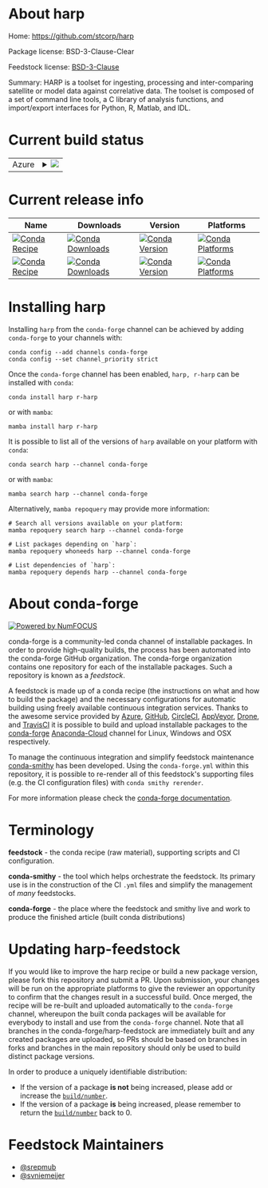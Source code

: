 About harp
==========

Home: https://github.com/stcorp/harp

Package license: BSD-3-Clause-Clear

Feedstock license: [BSD-3-Clause](https://github.com/conda-forge/harp-feedstock/blob/main/LICENSE.txt)

Summary: HARP is a toolset for ingesting, processing and inter-comparing satellite or model data against correlative data. The toolset is composed of a set of command line tools, a C library of analysis functions, and import/export interfaces for Python, R, Matlab, and IDL.

Current build status
====================


<table>
    
  <tr>
    <td>Azure</td>
    <td>
      <details>
        <summary>
          <a href="https://dev.azure.com/conda-forge/feedstock-builds/_build/latest?definitionId=13569&branchName=main">
            <img src="https://dev.azure.com/conda-forge/feedstock-builds/_apis/build/status/harp-feedstock?branchName=main">
          </a>
        </summary>
        <table>
          <thead><tr><th>Variant</th><th>Status</th></tr></thead>
          <tbody><tr>
              <td>linux_64_numpy1.20python3.8.____73_pypypython_implpypy</td>
              <td>
                <a href="https://dev.azure.com/conda-forge/feedstock-builds/_build/latest?definitionId=13569&branchName=main">
                  <img src="https://dev.azure.com/conda-forge/feedstock-builds/_apis/build/status/harp-feedstock?branchName=main&jobName=linux&configuration=linux%20linux_64_numpy1.20python3.8.____73_pypypython_implpypy" alt="variant">
                </a>
              </td>
            </tr><tr>
              <td>linux_64_numpy1.20python3.8.____cpythonpython_implcpython</td>
              <td>
                <a href="https://dev.azure.com/conda-forge/feedstock-builds/_build/latest?definitionId=13569&branchName=main">
                  <img src="https://dev.azure.com/conda-forge/feedstock-builds/_apis/build/status/harp-feedstock?branchName=main&jobName=linux&configuration=linux%20linux_64_numpy1.20python3.8.____cpythonpython_implcpython" alt="variant">
                </a>
              </td>
            </tr><tr>
              <td>linux_64_numpy1.20python3.9.____73_pypypython_implpypy</td>
              <td>
                <a href="https://dev.azure.com/conda-forge/feedstock-builds/_build/latest?definitionId=13569&branchName=main">
                  <img src="https://dev.azure.com/conda-forge/feedstock-builds/_apis/build/status/harp-feedstock?branchName=main&jobName=linux&configuration=linux%20linux_64_numpy1.20python3.9.____73_pypypython_implpypy" alt="variant">
                </a>
              </td>
            </tr><tr>
              <td>linux_64_numpy1.20python3.9.____cpythonpython_implcpython</td>
              <td>
                <a href="https://dev.azure.com/conda-forge/feedstock-builds/_build/latest?definitionId=13569&branchName=main">
                  <img src="https://dev.azure.com/conda-forge/feedstock-builds/_apis/build/status/harp-feedstock?branchName=main&jobName=linux&configuration=linux%20linux_64_numpy1.20python3.9.____cpythonpython_implcpython" alt="variant">
                </a>
              </td>
            </tr><tr>
              <td>linux_64_numpy1.21python3.10.____cpythonpython_implcpython</td>
              <td>
                <a href="https://dev.azure.com/conda-forge/feedstock-builds/_build/latest?definitionId=13569&branchName=main">
                  <img src="https://dev.azure.com/conda-forge/feedstock-builds/_apis/build/status/harp-feedstock?branchName=main&jobName=linux&configuration=linux%20linux_64_numpy1.21python3.10.____cpythonpython_implcpython" alt="variant">
                </a>
              </td>
            </tr><tr>
              <td>linux_64_numpy1.23python3.11.____cpythonpython_implcpython</td>
              <td>
                <a href="https://dev.azure.com/conda-forge/feedstock-builds/_build/latest?definitionId=13569&branchName=main">
                  <img src="https://dev.azure.com/conda-forge/feedstock-builds/_apis/build/status/harp-feedstock?branchName=main&jobName=linux&configuration=linux%20linux_64_numpy1.23python3.11.____cpythonpython_implcpython" alt="variant">
                </a>
              </td>
            </tr><tr>
              <td>osx_64_numpy1.20python3.8.____73_pypypython_implpypy</td>
              <td>
                <a href="https://dev.azure.com/conda-forge/feedstock-builds/_build/latest?definitionId=13569&branchName=main">
                  <img src="https://dev.azure.com/conda-forge/feedstock-builds/_apis/build/status/harp-feedstock?branchName=main&jobName=osx&configuration=osx%20osx_64_numpy1.20python3.8.____73_pypypython_implpypy" alt="variant">
                </a>
              </td>
            </tr><tr>
              <td>osx_64_numpy1.20python3.8.____cpythonpython_implcpython</td>
              <td>
                <a href="https://dev.azure.com/conda-forge/feedstock-builds/_build/latest?definitionId=13569&branchName=main">
                  <img src="https://dev.azure.com/conda-forge/feedstock-builds/_apis/build/status/harp-feedstock?branchName=main&jobName=osx&configuration=osx%20osx_64_numpy1.20python3.8.____cpythonpython_implcpython" alt="variant">
                </a>
              </td>
            </tr><tr>
              <td>osx_64_numpy1.20python3.9.____73_pypypython_implpypy</td>
              <td>
                <a href="https://dev.azure.com/conda-forge/feedstock-builds/_build/latest?definitionId=13569&branchName=main">
                  <img src="https://dev.azure.com/conda-forge/feedstock-builds/_apis/build/status/harp-feedstock?branchName=main&jobName=osx&configuration=osx%20osx_64_numpy1.20python3.9.____73_pypypython_implpypy" alt="variant">
                </a>
              </td>
            </tr><tr>
              <td>osx_64_numpy1.20python3.9.____cpythonpython_implcpython</td>
              <td>
                <a href="https://dev.azure.com/conda-forge/feedstock-builds/_build/latest?definitionId=13569&branchName=main">
                  <img src="https://dev.azure.com/conda-forge/feedstock-builds/_apis/build/status/harp-feedstock?branchName=main&jobName=osx&configuration=osx%20osx_64_numpy1.20python3.9.____cpythonpython_implcpython" alt="variant">
                </a>
              </td>
            </tr><tr>
              <td>osx_64_numpy1.21python3.10.____cpythonpython_implcpython</td>
              <td>
                <a href="https://dev.azure.com/conda-forge/feedstock-builds/_build/latest?definitionId=13569&branchName=main">
                  <img src="https://dev.azure.com/conda-forge/feedstock-builds/_apis/build/status/harp-feedstock?branchName=main&jobName=osx&configuration=osx%20osx_64_numpy1.21python3.10.____cpythonpython_implcpython" alt="variant">
                </a>
              </td>
            </tr><tr>
              <td>osx_64_numpy1.23python3.11.____cpythonpython_implcpython</td>
              <td>
                <a href="https://dev.azure.com/conda-forge/feedstock-builds/_build/latest?definitionId=13569&branchName=main">
                  <img src="https://dev.azure.com/conda-forge/feedstock-builds/_apis/build/status/harp-feedstock?branchName=main&jobName=osx&configuration=osx%20osx_64_numpy1.23python3.11.____cpythonpython_implcpython" alt="variant">
                </a>
              </td>
            </tr><tr>
              <td>osx_arm64_numpy1.20python3.8.____cpython</td>
              <td>
                <a href="https://dev.azure.com/conda-forge/feedstock-builds/_build/latest?definitionId=13569&branchName=main">
                  <img src="https://dev.azure.com/conda-forge/feedstock-builds/_apis/build/status/harp-feedstock?branchName=main&jobName=osx&configuration=osx%20osx_arm64_numpy1.20python3.8.____cpython" alt="variant">
                </a>
              </td>
            </tr><tr>
              <td>osx_arm64_numpy1.20python3.9.____cpython</td>
              <td>
                <a href="https://dev.azure.com/conda-forge/feedstock-builds/_build/latest?definitionId=13569&branchName=main">
                  <img src="https://dev.azure.com/conda-forge/feedstock-builds/_apis/build/status/harp-feedstock?branchName=main&jobName=osx&configuration=osx%20osx_arm64_numpy1.20python3.9.____cpython" alt="variant">
                </a>
              </td>
            </tr><tr>
              <td>osx_arm64_numpy1.21python3.10.____cpython</td>
              <td>
                <a href="https://dev.azure.com/conda-forge/feedstock-builds/_build/latest?definitionId=13569&branchName=main">
                  <img src="https://dev.azure.com/conda-forge/feedstock-builds/_apis/build/status/harp-feedstock?branchName=main&jobName=osx&configuration=osx%20osx_arm64_numpy1.21python3.10.____cpython" alt="variant">
                </a>
              </td>
            </tr><tr>
              <td>osx_arm64_numpy1.23python3.11.____cpython</td>
              <td>
                <a href="https://dev.azure.com/conda-forge/feedstock-builds/_build/latest?definitionId=13569&branchName=main">
                  <img src="https://dev.azure.com/conda-forge/feedstock-builds/_apis/build/status/harp-feedstock?branchName=main&jobName=osx&configuration=osx%20osx_arm64_numpy1.23python3.11.____cpython" alt="variant">
                </a>
              </td>
            </tr><tr>
              <td>win_64_numpy1.20python3.8.____73_pypypython_implpypy</td>
              <td>
                <a href="https://dev.azure.com/conda-forge/feedstock-builds/_build/latest?definitionId=13569&branchName=main">
                  <img src="https://dev.azure.com/conda-forge/feedstock-builds/_apis/build/status/harp-feedstock?branchName=main&jobName=win&configuration=win%20win_64_numpy1.20python3.8.____73_pypypython_implpypy" alt="variant">
                </a>
              </td>
            </tr><tr>
              <td>win_64_numpy1.20python3.8.____cpythonpython_implcpython</td>
              <td>
                <a href="https://dev.azure.com/conda-forge/feedstock-builds/_build/latest?definitionId=13569&branchName=main">
                  <img src="https://dev.azure.com/conda-forge/feedstock-builds/_apis/build/status/harp-feedstock?branchName=main&jobName=win&configuration=win%20win_64_numpy1.20python3.8.____cpythonpython_implcpython" alt="variant">
                </a>
              </td>
            </tr><tr>
              <td>win_64_numpy1.20python3.9.____73_pypypython_implpypy</td>
              <td>
                <a href="https://dev.azure.com/conda-forge/feedstock-builds/_build/latest?definitionId=13569&branchName=main">
                  <img src="https://dev.azure.com/conda-forge/feedstock-builds/_apis/build/status/harp-feedstock?branchName=main&jobName=win&configuration=win%20win_64_numpy1.20python3.9.____73_pypypython_implpypy" alt="variant">
                </a>
              </td>
            </tr><tr>
              <td>win_64_numpy1.20python3.9.____cpythonpython_implcpython</td>
              <td>
                <a href="https://dev.azure.com/conda-forge/feedstock-builds/_build/latest?definitionId=13569&branchName=main">
                  <img src="https://dev.azure.com/conda-forge/feedstock-builds/_apis/build/status/harp-feedstock?branchName=main&jobName=win&configuration=win%20win_64_numpy1.20python3.9.____cpythonpython_implcpython" alt="variant">
                </a>
              </td>
            </tr><tr>
              <td>win_64_numpy1.21python3.10.____cpythonpython_implcpython</td>
              <td>
                <a href="https://dev.azure.com/conda-forge/feedstock-builds/_build/latest?definitionId=13569&branchName=main">
                  <img src="https://dev.azure.com/conda-forge/feedstock-builds/_apis/build/status/harp-feedstock?branchName=main&jobName=win&configuration=win%20win_64_numpy1.21python3.10.____cpythonpython_implcpython" alt="variant">
                </a>
              </td>
            </tr><tr>
              <td>win_64_numpy1.23python3.11.____cpythonpython_implcpython</td>
              <td>
                <a href="https://dev.azure.com/conda-forge/feedstock-builds/_build/latest?definitionId=13569&branchName=main">
                  <img src="https://dev.azure.com/conda-forge/feedstock-builds/_apis/build/status/harp-feedstock?branchName=main&jobName=win&configuration=win%20win_64_numpy1.23python3.11.____cpythonpython_implcpython" alt="variant">
                </a>
              </td>
            </tr>
          </tbody>
        </table>
      </details>
    </td>
  </tr>
</table>

Current release info
====================

| Name | Downloads | Version | Platforms |
| --- | --- | --- | --- |
| [![Conda Recipe](https://img.shields.io/badge/recipe-harp-green.svg)](https://anaconda.org/conda-forge/harp) | [![Conda Downloads](https://img.shields.io/conda/dn/conda-forge/harp.svg)](https://anaconda.org/conda-forge/harp) | [![Conda Version](https://img.shields.io/conda/vn/conda-forge/harp.svg)](https://anaconda.org/conda-forge/harp) | [![Conda Platforms](https://img.shields.io/conda/pn/conda-forge/harp.svg)](https://anaconda.org/conda-forge/harp) |
| [![Conda Recipe](https://img.shields.io/badge/recipe-r--harp-green.svg)](https://anaconda.org/conda-forge/r-harp) | [![Conda Downloads](https://img.shields.io/conda/dn/conda-forge/r-harp.svg)](https://anaconda.org/conda-forge/r-harp) | [![Conda Version](https://img.shields.io/conda/vn/conda-forge/r-harp.svg)](https://anaconda.org/conda-forge/r-harp) | [![Conda Platforms](https://img.shields.io/conda/pn/conda-forge/r-harp.svg)](https://anaconda.org/conda-forge/r-harp) |

Installing harp
===============

Installing `harp` from the `conda-forge` channel can be achieved by adding `conda-forge` to your channels with:

```
conda config --add channels conda-forge
conda config --set channel_priority strict
```

Once the `conda-forge` channel has been enabled, `harp, r-harp` can be installed with `conda`:

```
conda install harp r-harp
```

or with `mamba`:

```
mamba install harp r-harp
```

It is possible to list all of the versions of `harp` available on your platform with `conda`:

```
conda search harp --channel conda-forge
```

or with `mamba`:

```
mamba search harp --channel conda-forge
```

Alternatively, `mamba repoquery` may provide more information:

```
# Search all versions available on your platform:
mamba repoquery search harp --channel conda-forge

# List packages depending on `harp`:
mamba repoquery whoneeds harp --channel conda-forge

# List dependencies of `harp`:
mamba repoquery depends harp --channel conda-forge
```


About conda-forge
=================

[![Powered by
NumFOCUS](https://img.shields.io/badge/powered%20by-NumFOCUS-orange.svg?style=flat&colorA=E1523D&colorB=007D8A)](https://numfocus.org)

conda-forge is a community-led conda channel of installable packages.
In order to provide high-quality builds, the process has been automated into the
conda-forge GitHub organization. The conda-forge organization contains one repository
for each of the installable packages. Such a repository is known as a *feedstock*.

A feedstock is made up of a conda recipe (the instructions on what and how to build
the package) and the necessary configurations for automatic building using freely
available continuous integration services. Thanks to the awesome service provided by
[Azure](https://azure.microsoft.com/en-us/services/devops/), [GitHub](https://github.com/),
[CircleCI](https://circleci.com/), [AppVeyor](https://www.appveyor.com/),
[Drone](https://cloud.drone.io/welcome), and [TravisCI](https://travis-ci.com/)
it is possible to build and upload installable packages to the
[conda-forge](https://anaconda.org/conda-forge) [Anaconda-Cloud](https://anaconda.org/)
channel for Linux, Windows and OSX respectively.

To manage the continuous integration and simplify feedstock maintenance
[conda-smithy](https://github.com/conda-forge/conda-smithy) has been developed.
Using the ``conda-forge.yml`` within this repository, it is possible to re-render all of
this feedstock's supporting files (e.g. the CI configuration files) with ``conda smithy rerender``.

For more information please check the [conda-forge documentation](https://conda-forge.org/docs/).

Terminology
===========

**feedstock** - the conda recipe (raw material), supporting scripts and CI configuration.

**conda-smithy** - the tool which helps orchestrate the feedstock.
                   Its primary use is in the construction of the CI ``.yml`` files
                   and simplify the management of *many* feedstocks.

**conda-forge** - the place where the feedstock and smithy live and work to
                  produce the finished article (built conda distributions)


Updating harp-feedstock
=======================

If you would like to improve the harp recipe or build a new
package version, please fork this repository and submit a PR. Upon submission,
your changes will be run on the appropriate platforms to give the reviewer an
opportunity to confirm that the changes result in a successful build. Once
merged, the recipe will be re-built and uploaded automatically to the
`conda-forge` channel, whereupon the built conda packages will be available for
everybody to install and use from the `conda-forge` channel.
Note that all branches in the conda-forge/harp-feedstock are
immediately built and any created packages are uploaded, so PRs should be based
on branches in forks and branches in the main repository should only be used to
build distinct package versions.

In order to produce a uniquely identifiable distribution:
 * If the version of a package **is not** being increased, please add or increase
   the [``build/number``](https://docs.conda.io/projects/conda-build/en/latest/resources/define-metadata.html#build-number-and-string).
 * If the version of a package **is** being increased, please remember to return
   the [``build/number``](https://docs.conda.io/projects/conda-build/en/latest/resources/define-metadata.html#build-number-and-string)
   back to 0.

Feedstock Maintainers
=====================

* [@srepmub](https://github.com/srepmub/)
* [@svniemeijer](https://github.com/svniemeijer/)

